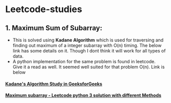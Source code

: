 # Leetcode-studies

## 1. Maximum Sum of Subarray:

- This is solved using **Kadane Algorithm** which is used for traversing and finding out maximum of a integer subarray with O(n) timing. The below link has some details on it. Though I dont think it will work for all types of data.
- A python implementation for the same problem is found in leetcode. Give it a read as well. It seemed well suited for that problem O(n). Link is below
#### [Kadane's Algorithm Study in GeeksforGeeks](https://www.geeksforgeeks.org/largest-sum-contiguous-subarray/)
#### [Maximum subarray - Leetcode python 3 solution with different Methods](https://leetcode.com/problems/maximum-subarray/discuss/1595195/C%2B%2BPython-7-Simple-Solutions-w-Explanation-or-Brute-Force-%2B-DP-%2B-Kadane-%2B-Divide-and-Conquer)


